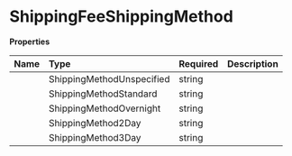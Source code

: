 # ShippingFeeShippingMethod



**Properties**

| Name | Type | Required | Description |
| :-------- | :----------| :----------| :----------|
    | ShippingMethodUnspecified | string |  | SHIPPING_METHOD_UNSPECIFIED |
    | ShippingMethodStandard | string |  | SHIPPING_METHOD_STANDARD |
    | ShippingMethodOvernight | string |  | SHIPPING_METHOD_OVERNIGHT |
    | ShippingMethod2Day | string |  | SHIPPING_METHOD_2DAY |
    | ShippingMethod3Day | string |  | SHIPPING_METHOD_3DAY |




<!-- This file was generated by liblab | https://liblab.com/ -->